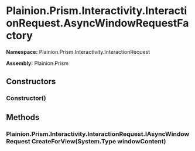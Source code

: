 
# Plainion.Prism.Interactivity.InteractionRequest.AsyncWindowRequestFactory

**Namespace:** Plainion.Prism.Interactivity.InteractionRequest

**Assembly:** Plainion.Prism


## Constructors

### Constructor()


## Methods

### Plainion.Prism.Interactivity.InteractionRequest.IAsyncWindowRequest CreateForView(System.Type windowContent)
